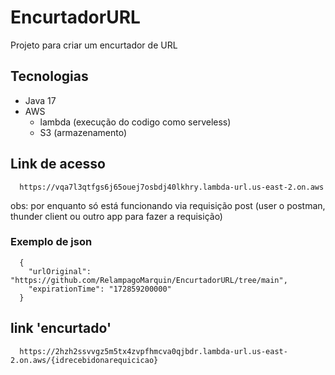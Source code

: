 # EncurtadorURL
Projeto para criar um encurtador de URL

## Tecnologias

- Java 17
- AWS
  - lambda (execução do codigo como serveless)
  - S3 (armazenamento)


## Link de acesso

```
  https://vqa7l3qtfgs6j65ouej7osbdj40lkhry.lambda-url.us-east-2.on.aws
```

obs: por enquanto só está funcionando via requisição post (user o postman, thunder client ou outro app para fazer a requisição)

### Exemplo de json

```
  {
    "urlOriginal": "https://github.com/RelampagoMarquin/EncurtadorURL/tree/main",
    "expirationTime": "172859200000"
  }
```


## link 'encurtado'

```
  https://2hzh2ssvvgz5m5tx4zvpfhmcva0qjbdr.lambda-url.us-east-2.on.aws/{idrecebidonarequicicao}
```

